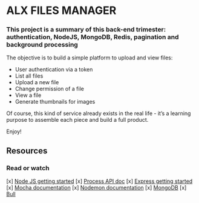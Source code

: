 # ALX FILES MANAGER
### This project is a summary of this back-end trimester: authentication, NodeJS, MongoDB, Redis, pagination and background processing

The objective is to build a simple platform to upload and view files:
* User authentication via a token
* List all files
* Upload a new file
* Change permission of a file
* View a file
* Generate thumbnails for images

Of course, this kind of service already exists in the real life - it’s a learning purpose to assemble each piece and build a full product.

Enjoy!

## Resources

### Read or watch
[x] [Node JS getting started](https://nodejs.org/en/docs/guides/getting-started-guide/)
[x] [Process API doc]()
[x] [Express getting started]()
[x] [Mocha documentation]()
[x] [Nodemon documentation]()
[x] [MongoDB]()
[x] [Bull]()
